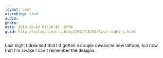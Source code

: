 ```yaml
---
layout: post
microblog: true
audio: 
photo: 
date: 2018-10-03 07:24:47 -0600
guid: http://aclaman.micro.blog/2018/10/03/last-night-i.html
---
```

Last night I dreamed that I'd gotten a couple *awesome* new tattoos, but now that I'm awake I can't remember the designs.
